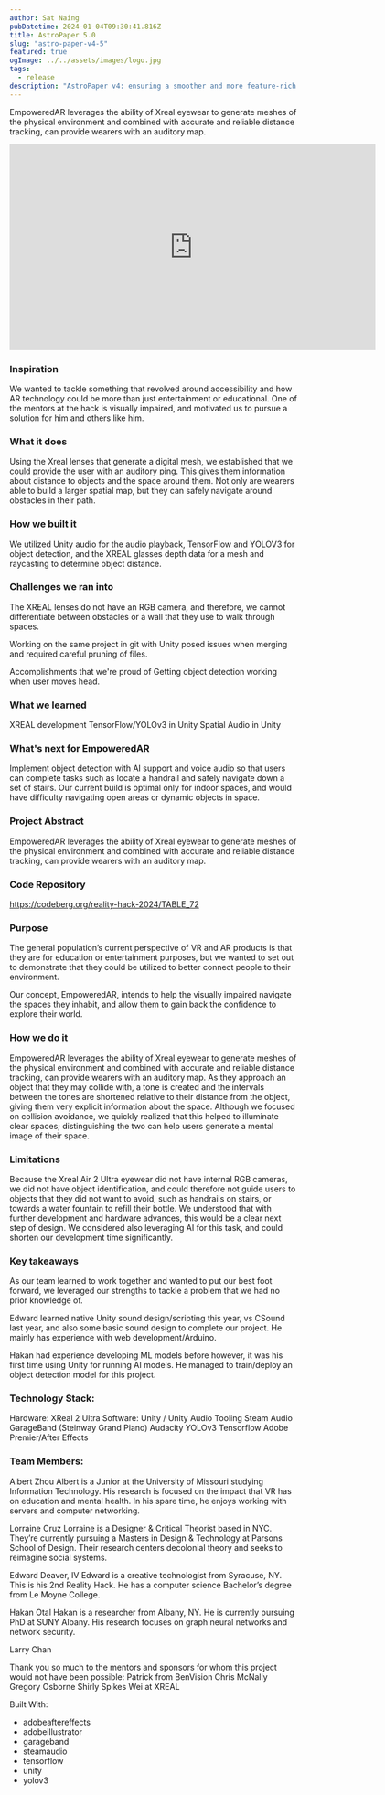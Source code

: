 ```yaml
---
author: Sat Naing
pubDatetime: 2024-01-04T09:30:41.816Z
title: AstroPaper 5.0
slug: "astro-paper-v4-5"
featured: true
ogImage: ../../assets/images/logo.jpg
tags:
  - release
description: "AstroPaper v4: ensuring a smoother and more feature-rich blogging experience."
---
```


EmpoweredAR leverages the ability of Xreal eyewear to generate meshes of the physical environment and combined with accurate and reliable distance tracking, can provide wearers with an auditory map.

<iframe title="vimeo-player" src="https://player.vimeo.com/video/907226882?h=22a3f6bea3" width="640" height="360" frameborder="0"    allowfullscreen></iframe>

### Inspiration

We wanted to tackle something that revolved around accessibility and how AR technology could be more than just entertainment or educational. One of the mentors at the hack is visually impaired, and motivated us to pursue a solution for him and others like him.

### What it does

Using the Xreal lenses that generate a digital mesh, we established that we could provide the user with an auditory ping. This gives them information about distance to objects and the space around them. Not only are wearers able to build a larger spatial map, but they can safely navigate around obstacles in their path.

### How we built it
We utilized Unity audio for the audio playback, TensorFlow and YOLOV3 for object detection, and the XREAL glasses depth data for a mesh and raycasting to determine object distance.

### Challenges we ran into

The XREAL lenses do not have an RGB camera, and therefore, we cannot differentiate between obstacles or a wall that they use to walk through spaces.

Working on the same project in git with Unity posed issues when merging and required careful pruning of files.

Accomplishments that we're proud of
Getting object detection working when user moves head.

### What we learned

XREAL development TensorFlow/YOLOv3 in Unity Spatial Audio in Unity

### What's next for EmpoweredAR

Implement object detection with AI support and voice audio so that users can complete tasks such as locate a handrail and safely navigate down a set of stairs. Our current build is optimal only for indoor spaces, and would have difficulty navigating open areas or dynamic objects in space.

### Project Abstract

EmpoweredAR leverages the ability of Xreal eyewear to generate meshes of the physical environment and combined with accurate and reliable distance tracking, can provide wearers with an auditory map.

### Code Repository

https://codeberg.org/reality-hack-2024/TABLE_72

### Purpose

The general population’s current perspective of VR and AR products is that they are for education or entertainment purposes, but we wanted to set out to demonstrate that they could be utilized to better connect people to their environment.

Our concept, EmpoweredAR, intends to help the visually impaired navigate the spaces they inhabit, and allow them to gain back the confidence to explore their world.

### How we do it

EmpoweredAR leverages the ability of Xreal eyewear to generate meshes of the physical environment and combined with accurate and reliable distance tracking, can provide wearers with an auditory map. As they approach an object that they may collide with, a tone is created and the intervals between the tones are shortened relative to their distance from the object, giving them very explicit information about the space. Although we focused on collision avoidance, we quickly realized that this helped to illuminate clear spaces; distinguishing the two can help users generate a mental image of their space.

### Limitations

Because the Xreal Air 2 Ultra eyewear did not have internal RGB cameras, we did not have object identification, and could therefore not guide users to objects that they did not want to avoid, such as handrails on stairs, or towards a water fountain to refill their bottle. We understood that with further development and hardware advances, this would be a clear next step of design. We considered also leveraging AI for this task, and could shorten our development time significantly.

### Key takeaways

As our team learned to work together and wanted to put our best foot forward, we leveraged our strengths to tackle a problem that we had no prior knowledge of.

Edward learned native Unity sound design/scripting this year, vs CSound last year, and also some basic sound design to complete our project. He mainly has experience with web development/Arduino.

Hakan had experience developing ML models before however, it was his first time using Unity for running AI models. He managed to train/deploy an object detection model for this project.

### Technology Stack:

Hardware: XReal 2 Ultra Software: Unity / Unity Audio Tooling Steam Audio GarageBand (Steinway Grand Piano) Audacity YOLOv3 Tensorflow Adobe Premier/After Effects

### Team Members:

Albert Zhou Albert is a Junior at the University of Missouri studying Information Technology. His research is focused on the impact that VR has on education and mental health. In his spare time, he enjoys working with servers and computer networking.

Lorraine Cruz Lorraine is a Designer & Critical Theorist based in NYC. They’re currently pursuing a Masters in Design & Technology at Parsons School of Design. Their research centers decolonial theory and seeks to reimagine social systems.

Edward Deaver, IV Edward is a creative technologist from Syracuse, NY. This is his 2nd Reality Hack. He has a computer science Bachelor’s degree from Le Moyne College.

Hakan Otal Hakan is a researcher from Albany, NY. He is currently pursuing PhD at SUNY Albany. His research focuses on graph neural networks and network security.

Larry Chan

Thank you so much to the mentors and sponsors for whom this project would not have been possible:
Patrick from BenVision Chris McNally Gregory Osborne Shirly Spikes Wei at XREAL

Built With:

* adobeaftereffects
* adobeillustrator
* garageband
* steamaudio
* tensorflow
* unity
* yolov3
